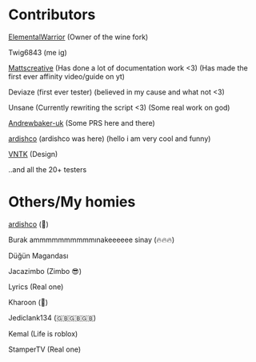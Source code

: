 # Contributors 

[ElementalWarrior](https://github.com/ElementalWarrior) (Owner of the wine fork)

Twig6843 (me ig)

[Mattscreative](https://www.youtube.com/@Mattscreative) (Has done a lot of documentation work <3) (Has made the first ever affinity video/guide on yt)

Deviaze (first ever tester) (believed in my cause and what not <3)

Unsane (Currently rewriting the script <3) (Some real work on god)

[Andrewbaker-uk](https://github.com/andrewbaker-uk?tab=repositories) (Some PRS here and there)

[ardishco](https://github.com/ardishko) (ardishco was here) (hello i am very cool and funny)

[VNTK](https://github.com/AlejandroSqr) (Design)

..and all the 20+ testers

# Others/My homies
[ardishco](https://github.com/ardishko) (🗿)

Burak ammmmmmmmmmınakeeeeee sinay (🔥🔥🔥)

Düğün Magandası

Jacazimbo (Zimbo 😎) 

Lyrics (Real one)

Kharoon (🐎)

Jediclank134 (🇬🇧🇬🇧🇬🇧)

Kemal (Life is roblox)

StamperTV (Real one)
